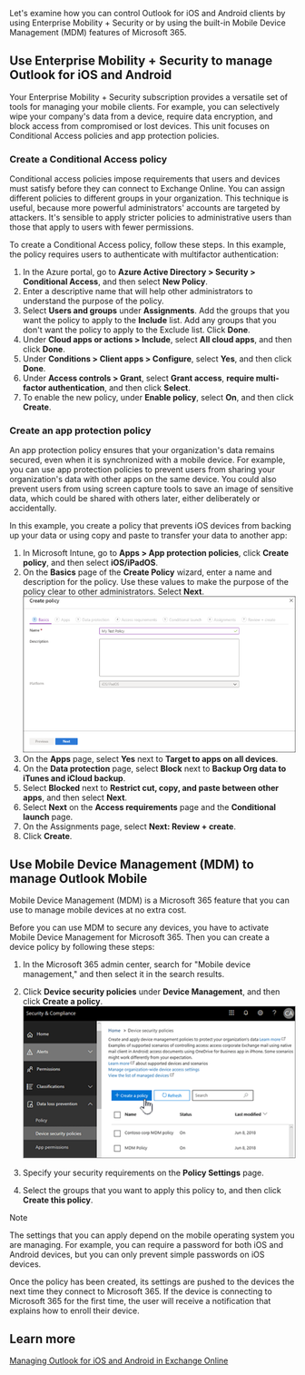 Let's examine how you can control Outlook for iOS and Android clients by using Enterprise Mobility + Security or by using the built-in Mobile Device Management (MDM) features of Microsoft 365.

## Use Enterprise Mobility + Security to manage Outlook for iOS and Android

Your Enterprise Mobility + Security subscription provides a versatile set of tools for managing your mobile clients. For example, you can selectively wipe your company's data from a device, require data encryption, and block access from compromised or lost devices. This unit focuses on Conditional Access policies and app protection policies.

### Create a Conditional Access policy

Conditional access policies impose requirements that users and devices must satisfy before they can connect to Exchange Online. You can assign different policies to different groups in your organization. This technique is useful, because more powerful administrators' accounts are targeted by attackers. It's sensible to apply stricter policies to administrative users than those that apply to users with fewer permissions.  

To create a Conditional Access policy, follow these steps. In this example, the policy requires users to authenticate with multifactor authentication:

1. In the Azure portal, go to **Azure Active Directory > Security > Conditional Access**, and then select **New Policy**.
2. Enter a descriptive name that will help other administrators to understand the purpose of the policy.  
3. Select **Users and groups** under **Assignments**. Add the groups that you want the policy to apply to the **Include** list. Add any groups that you don't want the policy to apply to the Exclude list. Click **Done**.  
4. Under **Cloud apps or actions > Include**, select **All cloud apps**, and then click **Done**.
5. Under **Conditions > Client apps > Configure**, select **Yes**, and then click **Done**.
6. Under **Access controls > Grant**, select **Grant access**, **require multi-factor authentication**, and then click **Select**.
7. To enable the new policy, under **Enable policy**, select **On**, and then click **Create**.

### Create an app protection policy

An app protection policy ensures that your organization's data remains secured, even when it is synchronized with a mobile device. For example, you can use app protection policies to prevent users from sharing your organization's data with other apps on the same device. You could also prevent users from using screen capture tools to save an image of sensitive data, which could be shared with others later, either deliberately or accidentally.  

In this example, you create a policy that prevents iOS devices from backing up your data or using copy and paste to transfer your data to another app:

1. In Microsoft Intune, go to **Apps > App protection policies**, click **Create policy**, and then select **iOS/iPadOS**.
2. On the **Basics** page of the **Create Policy** wizard, enter a name and description for the policy. Use these values to make the purpose of the policy clear to other administrators. Select **Next**.
   ![The Create policy wizard is displayed. The Next button is highlighted.](../media/create-policy-wizard.png)
3. On the **Apps** page, select **Yes** next to **Target to apps on all devices**.
4. On the **Data protection** page, select **Block** next to **Backup Org data to iTunes and iCloud backup**.
5. Select **Blocked** next to **Restrict cut, copy, and paste between other apps**, and then select **Next**.
6. Select **Next** on the **Access requirements** page and the **Conditional launch** page.
7. On the Assignments page, select **Next: Review + create**.
8. Click **Create**.

## Use Mobile Device Management (MDM) to manage Outlook Mobile

Mobile Device Management (MDM) is a Microsoft 365 feature that you can use to manage mobile devices at no extra cost.  

Before you can use MDM to secure any devices, you have to activate Mobile Device Management for Microsoft 365. Then you can create a device policy by following these steps:

1. In the Microsoft 365 admin center, search for "Mobile device management," and then select it in the search results.
2. Click **Device security policies** under **Device Management**, and then click **Create a policy**.
   ![The Device security policies screen is shown with a cursor pointing to **Create a policy**.](../media/create-policy-button.png)

3. Specify your security requirements on the **Policy Settings** page.
4. Select the groups that you want to apply this policy to, and then click **Create this policy**.  

>[!NOTE]
> The settings that you can apply depend on the mobile operating system you are managing. For example, you can require a password for both iOS and Android devices, but you can only prevent simple passwords on iOS devices.

Once the policy has been created, its settings are pushed to the devices the next time they connect to Microsoft 365. If the device is connecting to Microsoft 365 for the first time, the user will receive a notification that explains how to enroll their device.  

## Learn more

[Managing Outlook for iOS and Android in Exchange Online](/exchange/clients-and-mobile-in-exchange-online/outlook-for-ios-and-android/manage-outlook-for-ios-and-android?azure-portal=true)
